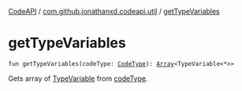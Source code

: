 [CodeAPI](../index.md) / [com.github.jonathanxd.codeapi.util](index.md) / [getTypeVariables](.)

# getTypeVariables

`fun getTypeVariables(codeType: `[`CodeType`](../com.github.jonathanxd.codeapi.type/-code-type/index.md)`): `[`Array`](https://kotlinlang.org/api/latest/jvm/stdlib/kotlin/-array/index.html)`<TypeVariable<*>>`

Gets array of [TypeVariable](#) from [codeType](get-type-variables.md#com.github.jonathanxd.codeapi.util$getTypeVariables(com.github.jonathanxd.codeapi.type.CodeType)/codeType).

